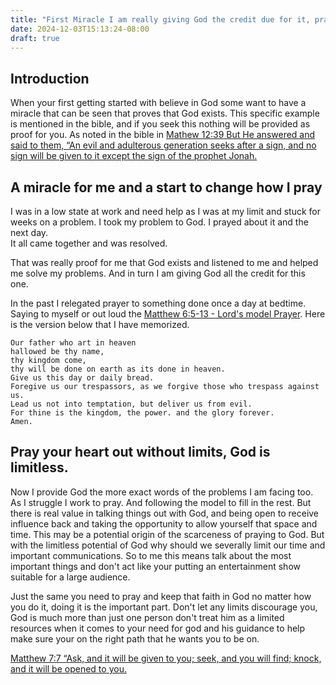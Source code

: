 ```yaml
---
title: "First Miracle I am really giving God the credit due for it, prayer works"
date: 2024-12-03T15:13:24-08:00
draft: true
---
```

## Introduction 
When your first getting started with believe in God some want to have a miracle that can be seen that proves that God exists. This specific example is mentioned in the bible, and if you seek this nothing will be provided as proof for you. As noted in the bible in  [Mathew 12:39 But He answered and said to them, “An evil and adulterous generation seeks after a sign, and no sign will be given to it except the sign of the prophet Jonah.](https://www.biblegateway.com/passage/?search=mathew%2012%3A39&version=NKJV)

## A miracle for me and a start to change how I pray

I was in a low state at work and need help as I was at my limit and stuck for weeks on a problem. I took my problem to God. I prayed about it and the next day.  
It all came together and was resolved. 

That was really proof for me that God exists and listened to me and helped me solve my problems. And in turn I am giving God all the credit for this one.

In the past I relegated prayer to something done once a day at bedtime. Saying to myself or out loud the [Matthew 6:5-13 - Lord's model Prayer](https://www.biblegateway.com/passage/?search=Matthew%206%3A5-13&version=NKJV). Here is the version below that I have memorized.

    Our father who art in heaven
    hallowed be thy name,
    thy kingdom come,
    thy will be done on earth as its done in heaven.
    Give us this day or daily bread.
    Foregive us our trespassors, as we forgive those who trespass against us.
    Lead us not into temptation, but deliver us from evil.
    For thine is the kingdom, the power. and the glory forever.
    Amen.


## Pray your heart out without limits, God is limitless.

Now I provide God the more exact words of the problems I am facing too. As I struggle I work to pray. And following the model to fill in the rest. But there is real value in talking things out with God, and being open to receive influence back and taking the opportunity to allow yourself that space and time. This may be a potential origin of the scarceness of praying to God. But with the limitless potential of God why should we severally limit our time and important communications. So to me this means talk about the most important things and don't act like your putting an entertainment show suitable for a large audience.

Just the same you need to pray and keep that faith in God no matter how you do it, doing it is the important part. Don't let any limits discourage you, God is much more than just one person don't treat him as a limited resources when it comes to your need for god and his guidance to help make sure your on the right path that he wants you to be on.

[Matthew 7:7 “Ask, and it will be given to you; seek, and you will find; knock, and it will be opened to you.](https://www.biblegateway.com/passage/?search=Matthew%207%3A7&version=NKJV)